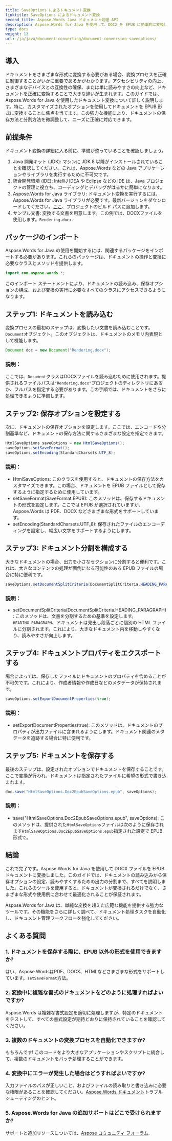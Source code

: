 ```yaml
---
title: SaveOptions によるドキュメント変換
linktitle: SaveOptions によるドキュメント変換
second_title: Aspose.Words Java ドキュメント処理 API
description: Aspose.Words for Java を使用して、DOCX を EPUB に効率的に変換します。このステップ バイ ステップ ガイドでは、保存オプションをカスタマイズし、コンテンツを分割し、ドキュメント プロパティをエクスポートする方法を学習します。
type: docs
weight: 13
url: /ja/java/document-converting/document-conversion-saveoptions/
---
```


## 導入

ドキュメントをさまざまな形式に変換する必要がある場合、変換プロセスを正確に制御することがいかに重要であるかがわかります。アクセシビリティの向上、さまざまなデバイスとの互換性の確保、または単に読みやすさの向上など、ドキュメントを正確に変換することで大きな違いが生まれます。このガイドでは、Aspose.Words for Java を使用したドキュメント変換について詳しく説明します。特に、カスタマイズされたオプションを使用してドキュメントを EPUB 形式に変換することに焦点を当てます。この強力な機能により、ドキュメントの保存方法と分割方法を微調整して、ニーズに正確に対応できます。

## 前提条件

ドキュメント変換の詳細に入る前に、準備が整っていることを確認しましょう。

1. Java 開発キット (JDK): マシンに JDK 8 以降がインストールされていることを確認してください。これは、Aspose.Words などの Java アプリケーションやライブラリを実行するために不可欠です。
2. 統合開発環境 (IDE): IntelliJ IDEA や Eclipse などの IDE は、Java プロジェクトの管理に役立ち、コーディングとデバッグがはるかに簡単になります。
3.  Aspose.Words for Java ライブラリ: ドキュメント変換を実行するには、Aspose.Words for Java ライブラリが必要です。最新バージョンをダウンロードしてください。[ここ](https://releases.aspose.com/words/java/)、プロジェクトのビルド パスに追加します。
4. サンプル文書: 変換する文書を用意します。この例では、DOCXファイルを使用します。`Rendering.docx`.

## パッケージのインポート

Aspose.Words for Java の使用を開始するには、関連するパッケージをインポートする必要があります。これらのパッケージは、ドキュメントの操作と変換に必要なクラスとメソッドを提供します。

```java
import com.aspose.words.*;
```

このインポート ステートメントにより、ドキュメントの読み込み、保存オプションの構成、および変換の実行に必要なすべてのクラスにアクセスできるようになります。

## ステップ1: ドキュメントを読み込む

変換プロセスの最初のステップは、変換したい文書を読み込むことです。`Document`オブジェクト。このオブジェクトは、ドキュメントのメモリ内表現として機能します。

```java
Document doc = new Document("Rendering.docx");
```

### 説明：

ここでは、`Document`クラスはDOCXファイルを読み込むために使用されます。提供されるファイルパスは`"Rendering.docx"`プロジェクトのディレクトリにあるか、フルパスを指定する必要があります。この手順では、ドキュメントをさらに処理できるように準備します。

## ステップ2: 保存オプションを設定する

次に、ドキュメントの保存オプションを設定します。ここでは、エンコードや分割基準など、ドキュメントの保存方法に関するさまざまな設定を指定できます。

```java
HtmlSaveOptions saveOptions = new HtmlSaveOptions();
saveOptions.setSaveFormat();
saveOptions.setEncoding(StandardCharsets.UTF_8);
```

### 説明：

- HtmlSaveOptions: このクラスを使用すると、ドキュメントの保存方法をカスタマイズできます。この場合、ドキュメントを EPUB ファイルとして保存するように指定するために使用しています。
- setSaveFormat(SaveFormat.EPUB): このメソッドは、保存するドキュメントの形式を設定します。ここでは EPUB が選択されていますが、Aspose.Words は PDF、DOCX などさまざまな形式をサポートしています。
- setEncoding(StandardCharsets.UTF_8): 保存されたファイルのエンコーディングを設定し、幅広い文字をサポートするようにします。

## ステップ3: ドキュメント分割を構成する

大きなドキュメントの場合、出力を小さなセクションに分割すると便利です。これは、大きなコンテンツの処理が面倒になる可能性のある EPUB ファイルの場合に特に便利です。

```java
saveOptions.setDocumentSplitCriteria(DocumentSplitCriteria.HEADING_PARAGRAPH);
```

### 説明：

-  setDocumentSplitCriteria(DocumentSplitCriteria.HEADING_PARAGRAPH): このメソッドは、文書を分割するための基準を設定します。`HEADING_PARAGRAPH`、ドキュメントは見出し段落ごとに個別の HTML ファイルに分割されます。これにより、大きなドキュメント内を移動しやすくなり、読みやすさが向上します。

## ステップ4: ドキュメントプロパティをエクスポートする

場合によっては、保存したファイルにドキュメントのプロパティを含めることが不可欠です。これにより、作成者情報や作成日などのメタデータが保持されます。

```java
saveOptions.setExportDocumentProperties(true);
```

### 説明：

- setExportDocumentProperties(true): このメソッドは、ドキュメントのプロパティが出力ファイルに含まれるようにします。ドキュメント関連のメタデータを追跡する場合に特に便利です。

## ステップ5: ドキュメントを保存する

最後のステップは、設定されたオプションでドキュメントを保存することです。ここで変換が行われ、ドキュメントは指定されたファイルに希望の形式で書き込まれます。

```java
doc.save("HtmlSaveOptions.Doc2EpubSaveOptions.epub", saveOptions);
```

### 説明：

-  save("HtmlSaveOptions.Doc2EpubSaveOptions.epub", saveOptions): このメソッドは、提供された`HtmlSaveOptions`ファイルは次のように保存されます`HtmlSaveOptions.Doc2EpubSaveOptions.epub`指定された設定で EPUB 形式で。

## 結論

これで完了です。Aspose.Words for Java を使用して DOCX ファイルを EPUB ドキュメントに変換しました。このガイドでは、ドキュメントの読み込みから保存オプションの設定、読みやすくするための出力の分割まで、すべてを説明しました。これらのツールを使用すると、ドキュメントが変換されるだけでなく、さまざまな形式や使用例に合わせて最適化されることが保証されます。

Aspose.Words for Java は、単純な変換を超えた広範な機能を提供する強力なツールです。その機能をさらに詳しく調べて、ドキュメント処理タスクを自動化し、ドキュメント管理ワークフローを強化してください。

## よくある質問

### 1. ドキュメントを保存する際に、EPUB 以外の形式を使用できますか?

はい、Aspose.WordsはPDF、DOCX、HTMLなどさまざまな形式をサポートしています。`setSaveFormat`方法。

### 2. 変換中に複雑な書式のドキュメントをどのように処理すればよいですか?

Aspose.Words は複雑な書式設定を適切に処理しますが、特定のドキュメントをテストして、すべての書式設定が期待どおりに保持されていることを確認してください。

### 3. 複数のドキュメントの変換プロセスを自動化できますか?

もちろんです! このコードをより大きなアプリケーションやスクリプトに統合して、複数のドキュメントをバッチ処理することができます。

### 4. 変換中にエラーが発生した場合はどうすればよいですか?

入力ファイルのパスが正しいこと、およびファイルの読み取りと書き込みに必要な権限があることを確認してください。[Aspose.Words ドキュメント](https://reference.aspose.com/words/java/)トラブルシューティングのヒント。

### 5. Aspose.Words for Java の追加サポートはどこで受けられますか?

サポートと追加リソースについては、[Aspose コミュニティ フォーラム](https://forum.aspose.com/c/words/8).